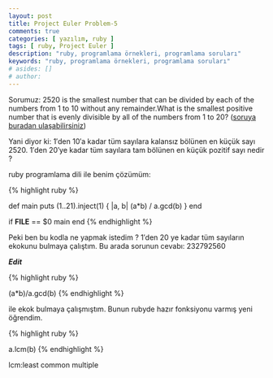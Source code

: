 ```yaml
---
layout: post
title: Project Euler Problem-5
comments: true
categories: [ yazılım, ruby ]
tags: [ ruby, Project Euler ]
description: "ruby, programlama örnekleri, programlama soruları"
keywords: "ruby, programlama örnekleri, programlama soruları"
# asides: []
# author:
---
```


Sorumuz: 2520 is the smallest number that can be divided by each of the numbers from 1 to 10
 without any remainder.What is the smallest positive number that is evenly divisible by all of the numbers from 1 to 20?
(<a href="http://projecteuler.net/problem=5" target="_blank">soruya buradan ulaşabilirsiniz</a>)

<!-- more -->

Yani diyor ki: 1′den 10′a kadar tüm sayılara kalansız bölünen en küçük sayı 2520.
1′den 20′ye kadar tüm sayılara tam bölünen en küçük pozitif sayı nedir ?

ruby programlama dili ile benim çözümüm:

{% highlight ruby %}

def main
   puts (1..21).inject(1) { |a, b| (a*b) / a.gcd(b) }
end

if __FILE__ == $0
   main
end
{% endhighlight %}

Peki ben bu kodla ne yapmak istedim ? 1′den 20 ye kadar tüm sayıların ekokunu bulmaya çalıştım.
Bu arada sorunun cevabı: 232792560

<strong><em>Edit</em></strong>

{% highlight ruby %}

(a*b)/a.gcd(b)
{% endhighlight %}


ile ekok bulmaya çalışmıştım. Bunun rubyde hazır fonksiyonu varmış yeni öğrendim.

{% highlight ruby %}

a.lcm(b)
{% endhighlight %}


lcm:least common multiple
